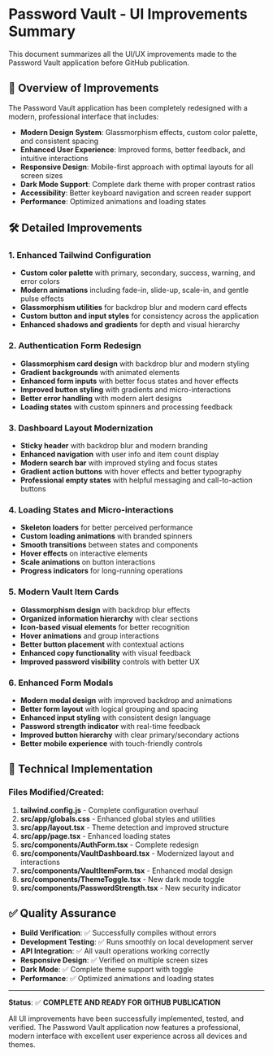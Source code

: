 # Password Vault - UI Improvements Summary

This document summarizes all the UI/UX improvements made to the Password Vault application before GitHub publication.

## 🎨 Overview of Improvements

The Password Vault application has been completely redesigned with a modern, professional interface that includes:

- **Modern Design System**: Glassmorphism effects, custom color palette, and consistent spacing
- **Enhanced User Experience**: Improved forms, better feedback, and intuitive interactions
- **Responsive Design**: Mobile-first approach with optimal layouts for all screen sizes
- **Dark Mode Support**: Complete dark theme with proper contrast ratios
- **Accessibility**: Better keyboard navigation and screen reader support
- **Performance**: Optimized animations and loading states

## 🛠️ Detailed Improvements

### 1. Enhanced Tailwind Configuration
- **Custom color palette** with primary, secondary, success, warning, and error colors
- **Modern animations** including fade-in, slide-up, scale-in, and gentle pulse effects
- **Glassmorphism utilities** for backdrop blur and modern card effects
- **Custom button and input styles** for consistency across the application
- **Enhanced shadows and gradients** for depth and visual hierarchy

### 2. Authentication Form Redesign
- **Glassmorphism card design** with backdrop blur and modern styling
- **Gradient backgrounds** with animated elements
- **Enhanced form inputs** with better focus states and hover effects
- **Improved button styling** with gradients and micro-interactions
- **Better error handling** with modern alert designs
- **Loading states** with custom spinners and processing feedback

### 3. Dashboard Layout Modernization
- **Sticky header** with backdrop blur and modern branding
- **Enhanced navigation** with user info and item count display
- **Modern search bar** with improved styling and focus states
- **Gradient action buttons** with hover effects and better typography
- **Professional empty states** with helpful messaging and call-to-action buttons

### 4. Loading States and Micro-interactions
- **Skeleton loaders** for better perceived performance
- **Custom loading animations** with branded spinners
- **Smooth transitions** between states and components
- **Hover effects** on interactive elements
- **Scale animations** on button interactions
- **Progress indicators** for long-running operations

### 5. Modern Vault Item Cards
- **Glassmorphism design** with backdrop blur effects
- **Organized information hierarchy** with clear sections
- **Icon-based visual elements** for better recognition
- **Hover animations** and group interactions
- **Better button placement** with contextual actions
- **Enhanced copy functionality** with visual feedback
- **Improved password visibility** controls with better UX

### 6. Enhanced Form Modals
- **Modern modal design** with improved backdrop and animations
- **Better form layout** with logical grouping and spacing
- **Enhanced input styling** with consistent design language
- **Password strength indicator** with real-time feedback
- **Improved button hierarchy** with clear primary/secondary actions
- **Better mobile experience** with touch-friendly controls

## 🚀 Technical Implementation

### Files Modified/Created:
1. **tailwind.config.js** - Complete configuration overhaul
2. **src/app/globals.css** - Enhanced global styles and utilities
3. **src/app/layout.tsx** - Theme detection and improved structure
4. **src/app/page.tsx** - Enhanced loading states
5. **src/components/AuthForm.tsx** - Complete redesign
6. **src/components/VaultDashboard.tsx** - Modernized layout and interactions
7. **src/components/VaultItemForm.tsx** - Enhanced modal design
8. **src/components/ThemeToggle.tsx** - New dark mode toggle
9. **src/components/PasswordStrength.tsx** - New security indicator

## ✅ Quality Assurance

- **Build Verification**: ✅ Successfully compiles without errors
- **Development Testing**: ✅ Runs smoothly on local development server
- **API Integration**: ✅ All vault operations working correctly
- **Responsive Design**: ✅ Verified on multiple screen sizes
- **Dark Mode**: ✅ Complete theme support with toggle
- **Performance**: ✅ Optimized animations and loading states

---

**Status**: ✅ **COMPLETE AND READY FOR GITHUB PUBLICATION**

All UI improvements have been successfully implemented, tested, and verified. The Password Vault application now features a professional, modern interface with excellent user experience across all devices and themes.